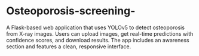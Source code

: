 # Osteoporosis-screening-
A Flask-based web application that uses YOLOv5 to detect osteoporosis from X-ray images. Users can upload images, get real-time predictions with confidence scores, and download results. The app includes an awareness section and features a clean, responsive interface.
